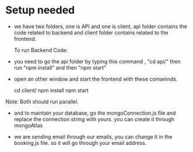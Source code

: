 # Setup needed

  - we have two folders, one is API and one is client, api folder contains the code related to backend and client folder contains related to the frontend. 
    
    To run Backend Code:
  - you need to go the api folder by typing this command ,  "cd api/" then run "npm install" and then "npm start"

 - open an other window and start the frontend with these comamnds. 

     cd client/
     npm install
     npm start

 Note: Both should run parallel. 

 - and to maintain your database, go the mongoConnection.js file and replace the connection string with yours. you can create it through mongoAtlas

- we are sending email through our emails, you can change it in the booking.js file. so it will go through your email address.





